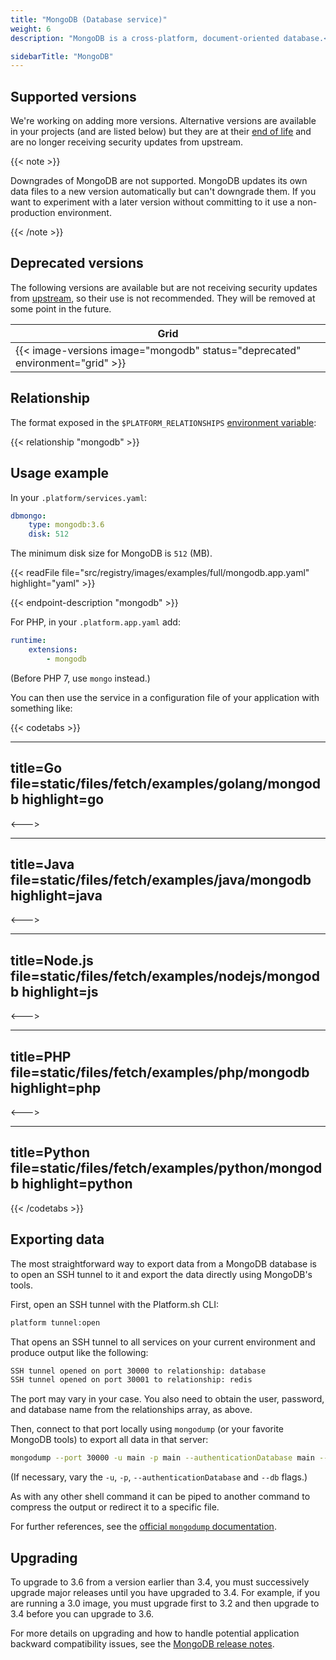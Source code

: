 ```yaml
---
title: "MongoDB (Database service)"
weight: 6
description: "MongoDB is a cross-platform, document-oriented database.<br><br>For more information on using MongoDB, see <a href=\"https://docs.mongodb.com/manual/\">MongoDB's own documentation</a>."

sidebarTitle: "MongoDB"
---
```


## Supported versions

We're working on adding more versions.
Alternative versions are available in your projects (and are listed below)
 but they are at their [end of life](https://www.mongodb.com/support-policy) and are no longer receiving security updates from upstream. 

{{< note >}}

Downgrades of MongoDB are not supported.
MongoDB updates its own data files to a new version automatically but can't downgrade them.
If you want to experiment with a later version without committing to it use a non-production environment.

{{< /note >}}

## Deprecated versions

The following versions are available but are not receiving security updates from [upstream](https://www.mongodb.com/support-policy),
so their use is not recommended.
They will be removed at some point in the future.

| **Grid** |
|----------------------------------|
|  {{< image-versions image="mongodb" status="deprecated" environment="grid" >}} |

## Relationship

The format exposed in the ``$PLATFORM_RELATIONSHIPS`` [environment variable](../../development/variables/use-variables.md#use-platformsh-provided-variables):

{{< relationship "mongodb" >}}

## Usage example

In your `.platform/services.yaml`:

```yaml
dbmongo:
    type: mongodb:3.6
    disk: 512
```

The minimum disk size for MongoDB is `512` (MB).

{{< readFile file="src/registry/images/examples/full/mongodb.app.yaml" highlight="yaml" >}}

{{< endpoint-description "mongodb" >}}

For PHP, in your `.platform.app.yaml` add:

```yaml
runtime:
    extensions:
        - mongodb
```

(Before PHP 7, use `mongo` instead.)

You can then use the service in a configuration file of your application with something like:

{{< codetabs >}}

---
title=Go
file=static/files/fetch/examples/golang/mongodb
highlight=go
---

<--->

---
title=Java
file=static/files/fetch/examples/java/mongodb
highlight=java
---

<--->

---
title=Node.js
file=static/files/fetch/examples/nodejs/mongodb
highlight=js
---

<--->

---
title=PHP
file=static/files/fetch/examples/php/mongodb
highlight=php
---

<--->

---
title=Python
file=static/files/fetch/examples/python/mongodb
highlight=python
---

{{< /codetabs >}}

## Exporting data

The most straightforward way to export data from a MongoDB database is to open an SSH tunnel to it
and export the data directly using MongoDB's tools.

First, open an SSH tunnel with the Platform.sh CLI:

```bash
platform tunnel:open
```

That opens an SSH tunnel to all services on your current environment and produce output like the following:

```bash
SSH tunnel opened on port 30000 to relationship: database
SSH tunnel opened on port 30001 to relationship: redis
```

The port may vary in your case.
You also need to obtain the user, password, and database name from the relationships array, as above.

Then, connect to that port locally using `mongodump` (or your favorite MongoDB tools) to export all data in that server:

```bash
mongodump --port 30000 -u main -p main --authenticationDatabase main --db main
```

(If necessary, vary the `-u`, `-p`, `--authenticationDatabase` and `--db` flags.)

As with any other shell command it can be piped to another command to compress the output or redirect it to a specific file.

For further references, see the [official `mongodump` documentation](https://docs.mongodb.com/manual/reference/program/mongodump/#bin.mongodump).

## Upgrading

To upgrade to 3.6 from a version earlier than 3.4, you must successively upgrade major releases until you have upgraded to 3.4.
For example, if you are running a 3.0 image, you must upgrade first to 3.2 and then upgrade to 3.4 before you can upgrade to 3.6.

For more details on upgrading and how to handle potential application backward compatibility issues,
see the [MongoDB release notes](https://docs.mongodb.com/manual/release-notes).
